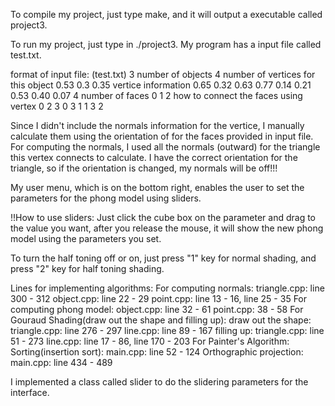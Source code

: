 To compile my project, just type make, and it will output a executable called project3.

To run my project, just type in ./project3. My program has a input file called test.txt.

format of input file: (test.txt)
3              number of objects
4 	       number of vertices for this object
0.53 0.3 0.35    vertice information
0.65 0.32 0.63
0.77 0.14 0.21
0.53 0.40 0.07
4             number of faces
0 1 2         how to connect the faces using vertex
0 2 3
0 3 1
1 3 2

Since I didn't include the normals information for the vertice, I manually calculate
them using the orientation of for the faces provided in input file. For computing the
normals, I used all the normals (outward) for the triangle this vertex connects to 
calculate. I have the correct orientation for the triangle, so if the orientation is 
changed, my normals will be off!!!

My user menu, which is on the bottom right, enables the user to set the parameters for
the phong model using sliders. 

!!How to use sliders:
Just click the cube box on the parameter and drag to the value you want, after you 
release the mouse, it will show the new phong model using the parameters you set.

To turn the half toning off or on, just press "1" key for normal shading, and press
"2" key for half toning shading.

Lines for implementing algorithms:
For computing normals: 
	triangle.cpp: line 300 - 312
	object.cpp: line 22 - 29
	point.cpp: line 13 - 16, line 25 - 35
For computing phong model:
	object.cpp: line 32 - 61
	point.cpp: 38 - 58
For Gouraud Shading(draw out the shape and filling up):
	draw out the shape:
		triangle.cpp: line 276 - 297
		line.cpp: line 89 - 167
	filling up:
		triangle.cpp: line 51 - 273
		line.cpp: line 17 - 86, line 170 - 203
For Painter's Algorithm:
	Sorting(insertion sort):
		main.cpp: line 52 - 124
	Orthographic projection:
		main.cpp: line 434 - 489

I implemented a class called slider to do the slidering parameters for the interface.

